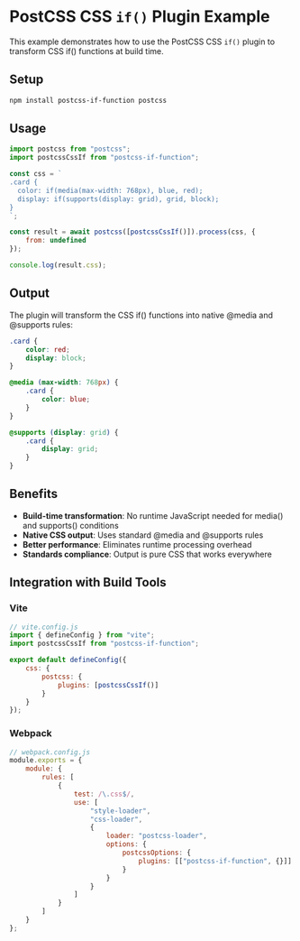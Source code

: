 # PostCSS CSS `if()` Plugin Example

This example demonstrates how to use the PostCSS CSS `if()` plugin to transform CSS if() functions at build time.

## Setup

```bash
npm install postcss-if-function postcss
```

## Usage

```js
import postcss from "postcss";
import postcssCssIf from "postcss-if-function";

const css = `
.card {
  color: if(media(max-width: 768px), blue, red);
  display: if(supports(display: grid), grid, block);
}
`;

const result = await postcss([postcssCssIf()]).process(css, {
	from: undefined
});

console.log(result.css);
```

## Output

The plugin will transform the CSS if() functions into native @media and @supports rules:

```css
.card {
	color: red;
	display: block;
}

@media (max-width: 768px) {
	.card {
		color: blue;
	}
}

@supports (display: grid) {
	.card {
		display: grid;
	}
}
```

## Benefits

- **Build-time transformation**: No runtime JavaScript needed for media() and supports() conditions
- **Native CSS output**: Uses standard @media and @supports rules
- **Better performance**: Eliminates runtime processing overhead
- **Standards compliance**: Output is pure CSS that works everywhere

## Integration with Build Tools

### Vite

```js
// vite.config.js
import { defineConfig } from "vite";
import postcssCssIf from "postcss-if-function";

export default defineConfig({
	css: {
		postcss: {
			plugins: [postcssCssIf()]
		}
	}
});
```

### Webpack

```js
// webpack.config.js
module.exports = {
	module: {
		rules: [
			{
				test: /\.css$/,
				use: [
					"style-loader",
					"css-loader",
					{
						loader: "postcss-loader",
						options: {
							postcssOptions: {
								plugins: [["postcss-if-function", {}]]
							}
						}
					}
				]
			}
		]
	}
};
```
